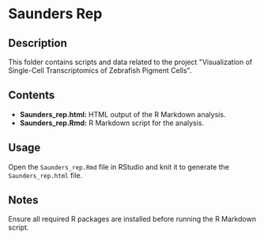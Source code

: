 # Saunders Rep

## Description

This folder contains scripts and data related to the project "Visualization of Single-Cell Transcriptomics of Zebrafish Pigment Cells".

## Contents

- **Saunders_rep.html:** HTML output of the R Markdown analysis.
- **Saunders_rep.Rmd:** R Markdown script for the analysis.

## Usage

Open the `Saunders_rep.Rmd` file in RStudio and knit it to generate the `Saunders_rep.html` file.

## Notes

Ensure all required R packages are installed before running the R Markdown script.
